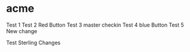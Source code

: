 acme
====

Test 1
Test 2 Red Button
Test 3 master checkin
Test 4 blue Button
Test 5 New change 

Test Sterling Changes
